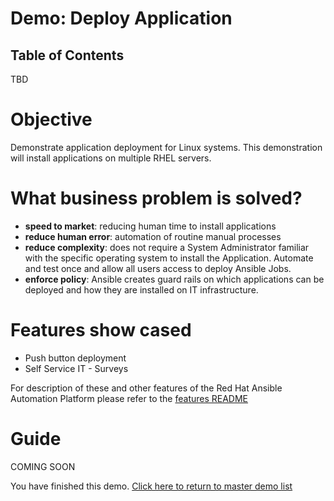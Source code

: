 # Demo: Deploy Application

## Table of Contents
TBD

# Objective

Demonstrate application deployment for Linux systems.  This demonstration will install applications on multiple RHEL servers.

# What business problem is solved?

- **speed to market**:
reducing human time to install applications
- **reduce human error**:
automation of routine manual processes
- **reduce complexity**:
does not require a System Administrator familiar with the specific operating system to install the Application.  Automate and test once and allow all users access to deploy Ansible Jobs.
- **enforce policy**:
Ansible creates guard rails on which applications can be deployed and how they are installed on IT infrastructure.  

# Features show cased

- Push button deployment
- Self Service IT - Surveys

For description of these and other features of the Red Hat Ansible Automation Platform please refer to the [features README](features.md)

# Guide

COMING SOON

You have finished this demo.  [Click here to return to master demo list](../README.md)
